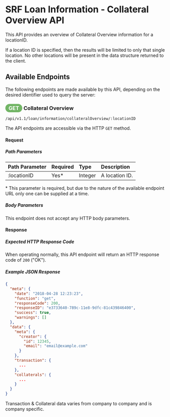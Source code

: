 # SRF Loan Information - Collateral Overview API

This API provides an overview of Collateral Overview information for a locationID.

If a location ID is specified, then the results will be
limited to only that single location. No other locations
will be present in the data structure returned to the client.

## Available Endpoints

The following endpoints are made available by this API, depending on
the desired identifier used to query the server:

### <span style="background-color: #72b566; font-weight: bold; color: #ffffff; padding: 3px 10px; border-radius: 14px;">GET</span> **Collateral Overview**

```text
/api/v1.1/loan/information/collateralOverview/:locationID
```

The API endpoints are accessible via the HTTP `GET` method.

#### Request

##### Path Parameters

| Path Parameter | Required | Type | Description |
| :--- | :--- | :--- | :--- |
| :locationID | Yes* | Integer | A location ID. |

\* This parameter is required, but due to the nature
of the available endpoint URL only one can be supplied at a time.

##### Body Parameters

This endpoint does not accept any HTTP body parameters.

#### Response

##### Expected HTTP Response Code

When operating normally, this API endpoint will return
an HTTP response code of `200` ("OK").

##### Example JSON Response

```json
{
  "meta": {
    "date": "2018-04-28 12:23:23",
    "function": "get",
    "responseCode": 200,
    "responseID": "e3733640-789c-11e8-9dfc-81c439846400",
    "success": true,
    "warnings": []
  },
  "data": {
    "meta": {
      "creator": {
        "id": 12345,
        "email": "email@example.com"
      }
    },
    "transaction": {
      ...
    },
    "collaterals": {
      ...
    }
  }
}
```

Transaction & Collateral data varies from company to company and is company specific.
